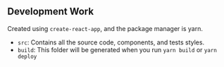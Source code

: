 
## Development Work

Created using `create-react-app`, and the package manager is yarn.

- `src`: Contains all the source code, components, and tests styles.
- `build`: This folder will be generated when you run `yarn build` or `yarn deploy`

